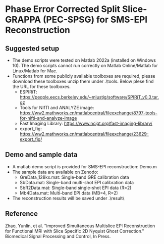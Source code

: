 # Phase Error Corrected Split Slice-GRAPPA (PEC-SPSG) for SMS-EPI Reconstruction
## Suggested setup
- The demo scripts were tested on Matlab 2022a (installed on Windows 10). The demo scripts cannot run correctly on Matlab Online/Matlab for Linux/Matlab for Mac.
- Functions from some publicly available toolboxes are required, please download these toolboxes unzip them under .\tools\. Below plese find the URL for these toolboxes.
  + ESPIRiT: https://people.eecs.berkeley.edu/~mlustig/software/SPIRiT_v0.3.tar.gz
  + Tools for NIfTI and ANALYZE image: https://ww2.mathworks.cn/matlabcentral/fileexchange/8797-tools-for-nifti-and-analyze-image
  + Fast Imaging Library: https://www.ncigt.org/fast-imaging-library/
  + export_fig: https://ww2.mathworks.cn/matlabcentral/fileexchange/23629-export_fig/
 
## Demo and sample data
- A matlab demo script is provided for SMS-EPI reconstruction: Demo.m
- The sample data are available on Zenodo: 
  + GreData_128kx.mat: Single-band GRE calibration data
  + SbData.mat: Single-band multi-shot EPI calibration data
  + SbR2Data.mat: Single-band single-shot EPI data (R=2)
  + Mb4Data.mat: Multi-band EPI data (MB=4, R=2)
- The reconstruction results will be saved under .\result\

## Reference
Zhao, Yunlin, et al. "Improved Simultaneous Multislice EPI Reconstruction for Functional MRI with Slice Specific 2D Nyquist Ghost Correction." Biomedical Signal Processing and Control, In Press.
